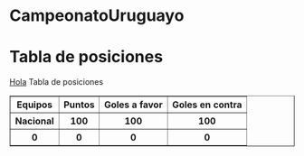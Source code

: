# CampeonatoUruguayo

<!doctype html>
<html>
    <head>
    <title>Campeonato Uruguayo </title>
    </head>
    <body>
    <h1>Tabla de posiciones</h1>
    <u>Hola</u>
    <caption>Tabla de posiciones</caption>
    <table border ="1">
        <thead>
            <tr>
                <th>Equipos</th>
                <th>Puntos </th>
                <th>Goles a favor</th>
                <th>Goles en contra</th>
            </tr>
        </thead>
        <tbody>
                    <tr>
                <th>Nacional</th>
                <th>100</th>
                <th>100</th>
                <th>100</th>
            </tr>
       </tbody>
            <tbody>
                    <tr>
                <th>0</th>
                <th>0</th>
                <th>0</th>
                <th>0</th>
            </tr>
       </tbody>
    </table>   
    </body>
</html>
